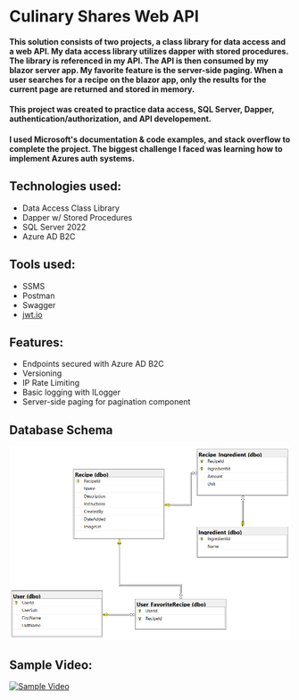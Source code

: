 # Culinary Shares Web API

#### This solution consists of two projects, a class library for data access and a web API. My data access library utilizes dapper with stored procedures. The library is referenced in my API. The API is then consumed by my blazor server app. My favorite feature is the server-side paging. When a user searches for a recipe on the blazor app, only the results for the current page are returned and stored in memory. 

#### This project was created to practice data access, SQL Server, Dapper, authentication/authorization, and API developement.

#### I used Microsoft's documentation & code examples, and stack overflow to complete the project. The biggest challenge I faced was learning how to implement Azures auth systems.

## Technologies used: 
* Data Access Class Library
* Dapper w/ Stored Procedures
* SQL Server 2022
* Azure AD B2C

## Tools used:
* SSMS
* Postman
* Swagger
* [jwt.io ](https://jwt.io/)

## Features: 
* Endpoints secured with Azure AD B2C
* Versioning
* IP Rate Limiting
* Basic logging with ILogger
* Server-side paging for pagination component

  
## Database Schema
![](ReadMeImages/culinaryshares-entity-relationship.PNG)

## Sample Video: 
[![Sample Video](https://img.youtube.com/vi/CcnFogJZYZ8/0.jpg)](https://www.youtube.com/watch?v=WmavLFWBwnY)
